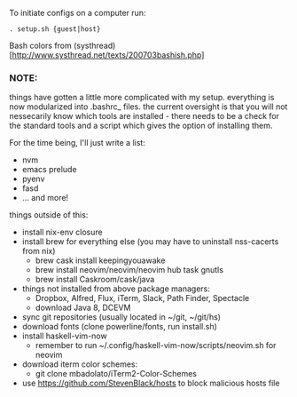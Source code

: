 To initiate configs on a computer run:

    . setup.sh {guest|host}

Bash colors from (systhread)[http://www.systhread.net/texts/200703bashish.php]

### NOTE:
things have gotten a little more complicated with my setup. everything is now modularized into .bashrc_<tool> files. the current oversight is that you will not nessecarily know which tools are installed - there needs to be a check for the standard tools and a script which gives the option of installing them.

For the time being, I'll just write a list:
+ nvm
+ emacs prelude
+ pyenv
+ fasd
+ ... and more!

things outside of this:

+ install nix-env closure
+ install brew for everything else (you may have to uninstall nss-cacerts from nix)
   - brew cask install keepingyouawake
   - brew install neovim/neovim/neovim hub task gnutls
   - brew install Caskroom/cask/java
+ things not installed from above package managers:
   - Dropbox, Alfred, Flux, iTerm, Slack, Path Finder, Spectacle
   - download Java 8, DCEVM
+ sync git repositories (usually located in ~/git, ~/git/hs)
+ download fonts (clone powerline/fonts, run install.sh)
+ install haskell-vim-now
   - remember to run ~/.config/haskell-vim-now/scripts/neovim.sh for neovim
+ download iterm color schemes:
   - git clone mbadolato/iTerm2-Color-Schemes
+ use https://github.com/StevenBlack/hosts to block malicious hosts file

